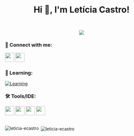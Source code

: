 <br/>

<h1 align="center">Hi 🖖, I'm Letícia Castro!</h1>

<br/>

<p align="center">
  <a href="https://github.com/DenverCoder1/readme-typing-svg"><img src="https://readme-typing-svg.herokuapp.com?lines=Hello+World!;System+Analysis+and+Development+Student;Lifelong%20Learner%20and%20self-taught;Enthusiast%20about%20challenging%20experiences;&center=true&width=500&height=50"></a>
</p>

<h3 align="left">💬 Connect with me:</h3>
<p align="left">
  <a href="https://linkedin.com/in/leticia-ecastro" alt="Linkedin"> <img src="https://img.shields.io/badge/-Linkedin-0e76a8?style=flat-square&logo=Linkedin&logoColor=white&link=https://www.linkedin.com/in/leticia-ecastro" height="30"/></a>
  <a href="https://instagram.com/leticia_ecastro" alt="Instagram"> <img src="https://img.shields.io/badge/-Instagram-DF0174?style=flat-square&labelColor=DF0174&logo=instagram&logoColor=white&link=https://instagram.com/leticia_ecastro" height="30"/></a>
</p> 

#### <h3 align="left">🧠 Learning:</h3>
[![Learning](https://skillicons.dev/icons?i=java,js,html,css,cs,dotnet&theme=light)](https://skillicons.dev)

<h3 align="left">🛠 Tools/IDE:</h3>
<div>
  <img src="https://img.shields.io/badge/-Visual%20Studio%20Code-0D1117?style=for-the-badge&logo=visual-studio-code&logoColor=1976d2&labelColor=0D1117" height="30">
  <img src="https://img.shields.io/badge/-Visual%20Studio-0D1117?style=for-the-badge&logo=visual-studio&logoColor=652076&labelColor=0D1117" height="30">
  <img src="https://img.shields.io/badge/-Geany-0D1117?style=for-the-badge&logo=Geany&logoColor=C8A2C8&labelColor=0D1117" height="30">
  <img src="https://img.shields.io/badge/-Windows-0D1117?style=for-the-badge&logo=windows&labelColor=0D1117" height="30">
</div>

<br/>

<div>
    <p><img align="left" src="https://github-readme-stats.vercel.app/api?username=leticia-ecastro&show_icons=true&title_color=00fcfc&text_color=fafafa&bg_color=0d1116&hide_border=true&locale=en" alt="leticia-ecastro"/></p>
    <p>&nbsp;<img align="center" src="https://github-readme-stats.vercel.app/api/top-langs?username=leticia-ecastro&show_icons=true&title_color=00fcfc&text_color=f8f6f6&bg_color=0d1116&hide_border=true&locale=en&layout=compact" alt="leticia-ecastro"/></p>
</div>
